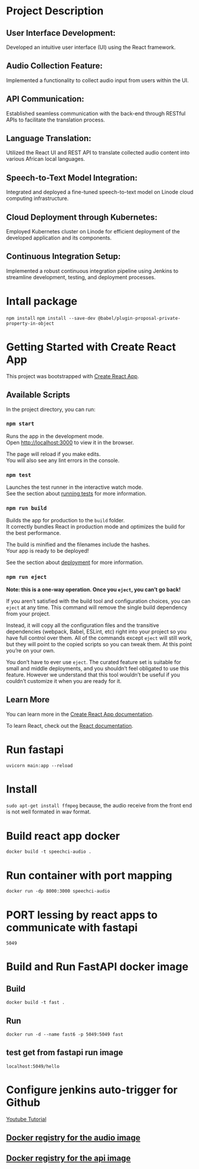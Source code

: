 # Project Description

## User Interface Development:

Developed an intuitive user interface (UI) using the React framework.

## Audio Collection Feature:

Implemented a functionality to collect audio input from users within the UI.

## API Communication:

Established seamless communication with the back-end through RESTful APIs to facilitate the translation process.

## Language Translation:

Utilized the React UI and REST API to translate collected audio content into various African local languages.

## Speech-to-Text Model Integration:

Integrated and deployed a fine-tuned speech-to-text model on Linode cloud computing infrastructure.

## Cloud Deployment through Kubernetes:

Employed Kubernetes cluster on Linode for efficient deployment of the developed application and its components.

## Continuous Integration Setup:

Implemented a robust continuous integration pipeline using Jenkins to streamline development, testing, and deployment processes.



# Intall package
`npm install`
`npm install --save-dev @babel/plugin-proposal-private-property-in-object`



# Getting Started with Create React App

This project was bootstrapped with [Create React App](https://github.com/facebook/create-react-app).

## Available Scripts

In the project directory, you can run:

### `npm start`

Runs the app in the development mode.\
Open [http://localhost:3000](http://localhost:3000) to view it in the browser.

The page will reload if you make edits.\
You will also see any lint errors in the console.

### `npm test`

Launches the test runner in the interactive watch mode.\
See the section about [running tests](https://facebook.github.io/create-react-app/docs/running-tests) for more information.

### `npm run build`

Builds the app for production to the `build` folder.\
It correctly bundles React in production mode and optimizes the build for the best performance.

The build is minified and the filenames include the hashes.\
Your app is ready to be deployed!

See the section about [deployment](https://facebook.github.io/create-react-app/docs/deployment) for more information.

### `npm run eject`

**Note: this is a one-way operation. Once you `eject`, you can’t go back!**

If you aren’t satisfied with the build tool and configuration choices, you can `eject` at any time. This command will remove the single build dependency from your project.

Instead, it will copy all the configuration files and the transitive dependencies (webpack, Babel, ESLint, etc) right into your project so you have full control over them. All of the commands except `eject` will still work, but they will point to the copied scripts so you can tweak them. At this point you’re on your own.

You don’t have to ever use `eject`. The curated feature set is suitable for small and middle deployments, and you shouldn’t feel obligated to use this feature. However we understand that this tool wouldn’t be useful if you couldn’t customize it when you are ready for it.

## Learn More

You can learn more in the [Create React App documentation](https://facebook.github.io/create-react-app/docs/getting-started).

To learn React, check out the [React documentation](https://reactjs.org/).


# Run fastapi 
`uvicorn main:app --reload`

# Install 
`sudo apt-get install ffmpeg` because, the audio receive from the front end is not well formated in wav format.


# Build react app docker
`docker build -t speechci-audio .`
# Run container with port mapping
`docker run -dp 8000:3000 speechci-audio `

# PORT lessing by react apps to communicate with fastapi 
`5049`

# Build and Run FastAPI docker image
## Build
`docker build -t fast . `
## Run
`docker run -d --name fast6 -p 5049:5049 fast`

## test get from fastapi run image
`localhost:5049/hello`



# Configure jenkins auto-trigger for Github
[Youtube Tutorial](https://www.youtube.com/watch?v=ZiHMsEKklKQ&t=272s)




## [Docker registry for the audio image](https://hub.docker.com/repository/docker/baurice/speech-audio/general)
## [Docker registry for the api image]()
 